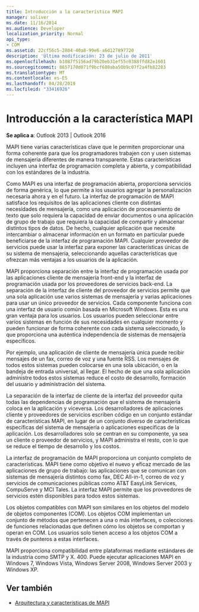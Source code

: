 ```yaml
---
title: Introducción a la característica MAPI
manager: soliver
ms.date: 11/16/2014
ms.audience: Developer
localization_priority: Normal
api_type:
- COM
ms.assetid: 22cf56c5-2804-40a8-99e6-a6d127897720
description: 'Última modificación: 23 de julio de 2011'
ms.openlocfilehash: b1087f5156ad79b20eb31ef55c0388ffd82e1601
ms.sourcegitcommit: 8657170d071f9bcf680aba50b9c07f2a4fb82283
ms.translationtype: MT
ms.contentlocale: es-ES
ms.lasthandoff: 04/28/2019
ms.locfileid: "33416926"
---
```

# <a name="mapi-feature-overview"></a>Introducción a la característica MAPI
 
**Se aplica a**: Outlook 2013 | Outlook 2016 
  
MAPI tiene varias características clave que le permiten proporcionar una forma coherente para que los programadores trabajen con y usen sistemas de mensajería diferentes de manera transparente. Estas características incluyen una interfaz de programación completa y abierta, y compatibilidad con los estándares de la industria. 
  
Como MAPI es una interfaz de programación abierta, proporciona servicios de forma genérica, lo que permite a los usuarios agregar la personalización necesaria ahora y en el futuro. La interfaz de programación de MAPI satisface los requisitos de las aplicaciones cliente con distintas necesidades de mensajería, como una aplicación de procesamiento de texto que solo requiera la capacidad de enviar documentos o una aplicación de grupo de trabajo que requiera la capacidad de compartir y almacenar distintos tipos de datos. De hecho, cualquier aplicación que necesite intercambiar o almacenar información en un formato en particular puede beneficiarse de la interfaz de programación MAPI. Cualquier proveedor de servicios puede usar la interfaz para exponer las características únicas de su sistema de mensajería, seleccionando aquellas características que ofrezcan más ventajas a los usuarios de la aplicación.
  
MAPI proporciona separación entre la interfaz de programación usada por las aplicaciones cliente de mensajería front-end y la interfaz de programación usada por los proveedores de servicios back-end. La separación de la interfaz de cliente del proveedor de servicios permite que una sola aplicación use varios sistemas de mensajería y varias aplicaciones para usar un único proveedor de servicios. Cada componente funciona con una interfaz de usuario común basada en Microsoft Windows. Esta es una gran ventaja para los usuarios. Los usuarios pueden seleccionar entre varios sistemas en función de sus necesidades en cualquier momento y pueden funcionar de forma coherente con cada sistema seleccionado, lo que proporciona una auténtica independencia de sistemas de mensajería específicos. 
  
Por ejemplo, una aplicación de cliente de mensajería única puede recibir mensajes de un fax, correo de voz y una fuente RSS. Los mensajes de todos estos sistemas pueden colocarse en una sola ubicación, o en la bandeja de entrada universal, al llegar. El hecho de que una sola aplicación administre todos estos sistemas reduce el costo de desarrollo, formación del usuario y administración del sistema. 
  
La separación de la interfaz de cliente de la interfaz del proveedor quita todas las dependencias de programación que el sistema de mensajería coloca en la aplicación y viceversa. Los desarrolladores de aplicaciones cliente y proveedores de servicios escriben código en un conjunto estándar de características MAPI, en lugar de un conjunto diverso de características específicas del sistema de mensajería o aplicaciones específicas de la aplicación. Los desarrolladores solo se centran en su componente, ya sea un cliente o proveedor de servicios, y MAPI administra el resto, con lo que se reduce el tiempo de desarrollo y los costos.
  
La interfaz de programación de MAPI proporciona un conjunto completo de características. MAPI tiene como objetivo el nuevo y eficaz mercado de las aplicaciones de grupo de trabajo: las aplicaciones que se comunican con sistemas de mensajería distintos como fax, DEC All-in-1, correo de voz y servicios de comunicaciones públicas como AT&T EasyLink Services, CompuServe y MCI Tales. La interfaz MAPI permite que los proveedores de servicios estén disponibles para todos estos sistemas. 
  
Los objetos compatibles con MAPI son similares en los objetos del modelo de objetos componentes (COM). Los objetos COM implementan un conjunto de métodos que pertenecen a una o más interfaces, o colecciones de funciones relacionadas que definen cómo los objetos se comportan y operan en COM. Los usuarios solo tienen acceso a los objetos COM a través de punteros a estas interfaces.
  
MAPI proporciona compatibilidad entre plataformas mediante estándares de la industria como SMTP y X. 400. Puede ejecutar aplicaciones MAPI en Windows 7, Windows Vista, Windows Server 2008, Windows Server 2003 y Windows XP. 
  
## <a name="see-also"></a>Ver también

- [Arquitectura y características de MAPI](mapi-features-and-architecture.md)

